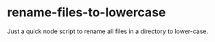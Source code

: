 rename-files-to-lowercase
=========================

Just a quick node script to rename all files in a directory to lower-case.

